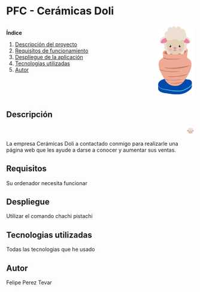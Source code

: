 # PFC - Cerámicas Doli

<div style="overflow:auto;">
  <img src="./src/assets/imagenes/doli-logo.png" alt="Doli logo" style="width: 100px; height: 200px; float: right; margin-left: 20px;">

**Índice**
1. [Descripción del proyecto](#descripción)
2. [Requisitos de funcionamiento](#requisitos)
3. [Despliegue de la aplicación](#despliegue)
4. [Tecnologias utilizadas](#tecnologias-utilizadas)
5. [Autor](#autor)
</div>

<div style="overflow:auto">

## Descripción

<img src="./src/assets/imagenes/doli-icon.png" alt="Doli Icono" style="width: 25px; height: 25px; float: right; margin-left: 20px;">

</div>



La empresa Cerámicas Doli a contactado conmigo para realizarle 
una página web que les ayude a darse a conocer y aumentar sus ventas.


## Requisitos

Su ordenador necesita funcionar

## Despliegue 

Utilizar el comando chachi pistachi

## Tecnologias utilizadas 

Todas las tecnologias que he usado

## Autor 

Felipe Perez Tevar
